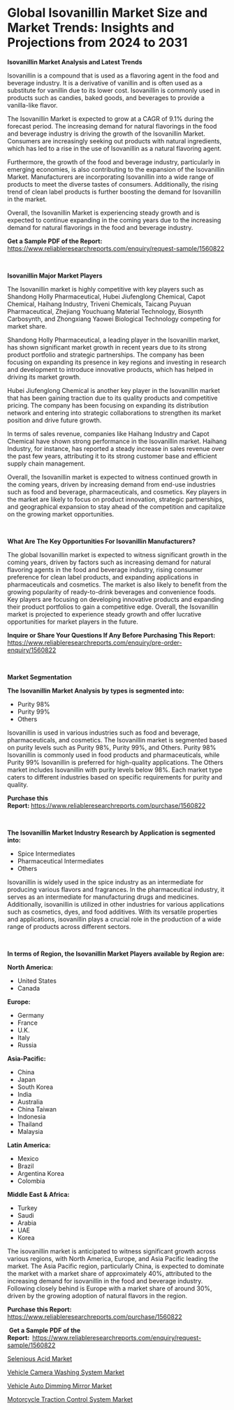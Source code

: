 <p><h1>Global Isovanillin Market Size and Market Trends: Insights and Projections from 2024 to 2031</h1></p><p><strong>Isovanillin Market Analysis and Latest Trends</strong></p>
<p><p>Isovanillin is a compound that is used as a flavoring agent in the food and beverage industry. It is a derivative of vanillin and is often used as a substitute for vanillin due to its lower cost. Isovanillin is commonly used in products such as candies, baked goods, and beverages to provide a vanilla-like flavor.</p><p>The Isovanillin Market is expected to grow at a CAGR of 9.1% during the forecast period. The increasing demand for natural flavorings in the food and beverage industry is driving the growth of the Isovanillin Market. Consumers are increasingly seeking out products with natural ingredients, which has led to a rise in the use of Isovanillin as a natural flavoring agent.</p><p>Furthermore, the growth of the food and beverage industry, particularly in emerging economies, is also contributing to the expansion of the Isovanillin Market. Manufacturers are incorporating Isovanillin into a wide range of products to meet the diverse tastes of consumers. Additionally, the rising trend of clean label products is further boosting the demand for Isovanillin in the market.</p><p>Overall, the Isovanillin Market is experiencing steady growth and is expected to continue expanding in the coming years due to the increasing demand for natural flavorings in the food and beverage industry.</p></p>
<p><strong>Get a Sample PDF of the Report:&nbsp;</strong> <a href="https://www.reliableresearchreports.com/enquiry/request-sample/1560822">https://www.reliableresearchreports.com/enquiry/request-sample/1560822</a></p>
<p>&nbsp;</p>
<p><strong>Isovanillin Major Market Players</strong></p>
<p><p>The Isovanillin market is highly competitive with key players such as Shandong Holly Pharmaceutical, Hubei Jiufenglong Chemical, Capot Chemical, Haihang Industry, Triveni Chemicals, Taicang Puyuan Pharmaceutical, Zhejiang Youchuang Material Technology, Biosynth Carbosynth, and Zhongxiang Yaowei Biological Technology competing for market share.</p><p>Shandong Holly Pharmaceutical, a leading player in the Isovanillin market, has shown significant market growth in recent years due to its strong product portfolio and strategic partnerships. The company has been focusing on expanding its presence in key regions and investing in research and development to introduce innovative products, which has helped in driving its market growth.</p><p>Hubei Jiufenglong Chemical is another key player in the Isovanillin market that has been gaining traction due to its quality products and competitive pricing. The company has been focusing on expanding its distribution network and entering into strategic collaborations to strengthen its market position and drive future growth.</p><p>In terms of sales revenue, companies like Haihang Industry and Capot Chemical have shown strong performance in the Isovanillin market. Haihang Industry, for instance, has reported a steady increase in sales revenue over the past few years, attributing it to its strong customer base and efficient supply chain management.</p><p>Overall, the Isovanillin market is expected to witness continued growth in the coming years, driven by increasing demand from end-use industries such as food and beverage, pharmaceuticals, and cosmetics. Key players in the market are likely to focus on product innovation, strategic partnerships, and geographical expansion to stay ahead of the competition and capitalize on the growing market opportunities.</p></p>
<p>&nbsp;</p>
<p><strong>What Are The Key Opportunities For Isovanillin Manufacturers?</strong></p>
<p><p>The global Isovanillin market is expected to witness significant growth in the coming years, driven by factors such as increasing demand for natural flavoring agents in the food and beverage industry, rising consumer preference for clean label products, and expanding applications in pharmaceuticals and cosmetics. The market is also likely to benefit from the growing popularity of ready-to-drink beverages and convenience foods. Key players are focusing on developing innovative products and expanding their product portfolios to gain a competitive edge. Overall, the Isovanillin market is projected to experience steady growth and offer lucrative opportunities for market players in the future.</p></p>
<p><strong>Inquire or Share Your Questions If Any Before Purchasing This Report:</strong> <a href="https://www.reliableresearchreports.com/enquiry/pre-order-enquiry/1560822">https://www.reliableresearchreports.com/enquiry/pre-order-enquiry/1560822</a></p>
<p>&nbsp;</p>
<p><strong>Market Segmentation</strong></p>
<p><strong>The Isovanillin Market Analysis by types is segmented into:</strong></p>
<p><ul><li>Purity 98%</li><li>Purity 99%</li><li>Others</li></ul></p>
<p><p>Isovanillin is used in various industries such as food and beverage, pharmaceuticals, and cosmetics. The Isovanillin market is segmented based on purity levels such as Purity 98%, Purity 99%, and Others. Purity 98% Isovanillin is commonly used in food products and pharmaceuticals, while Purity 99% Isovanillin is preferred for high-quality applications. The Others market includes Isovanillin with purity levels below 98%. Each market type caters to different industries based on specific requirements for purity and quality.</p></p>
<p><strong>Purchase this Report:&nbsp;</strong><a href="https://www.reliableresearchreports.com/purchase/1560822">https://www.reliableresearchreports.com/purchase/1560822</a></p>
<p>&nbsp;</p>
<p><strong>The Isovanillin Market Industry Research by Application is segmented into:</strong></p>
<p><ul><li>Spice Intermediates</li><li>Pharmaceutical Intermediates</li><li>Others</li></ul></p>
<p><p>Isovanillin is widely used in the spice industry as an intermediate for producing various flavors and fragrances. In the pharmaceutical industry, it serves as an intermediate for manufacturing drugs and medicines. Additionally, isovanillin is utilized in other industries for various applications such as cosmetics, dyes, and food additives. With its versatile properties and applications, isovanillin plays a crucial role in the production of a wide range of products across different sectors.</p></p>
<p>&nbsp;</p>
<p><strong>In terms of Region, the Isovanillin Market Players available by Region are:</strong></p>
<p>
    <p> <strong> North America: </strong>
        <ul>
            <li>United States</li>
            <li>Canada</li>
        </ul>
        </p> 
    <p> <strong> Europe: </strong>
        <ul>
            <li>Germany</li>
            <li>France</li>
            <li>U.K.</li>
            <li>Italy</li>
            <li>Russia</li>
        </ul>
        </p> 
    <p> <strong> Asia-Pacific: </strong>
        <ul>
            <li>China</li>
            <li>Japan</li>
            <li>South Korea</li>
            <li>India</li>
            <li>Australia</li>
            <li>China Taiwan</li>
            <li>Indonesia</li>
            <li>Thailand</li>
            <li>Malaysia</li>
        </ul>
        </p> 
    <p> <strong> Latin America: </strong>
        <ul>
            <li>Mexico</li>
            <li>Brazil</li>
            <li>Argentina Korea</li>
            <li>Colombia</li>
        </ul>
        </p> 
    <p> <strong> Middle East & Africa: </strong>
        <ul>
            <li>Turkey</li>
            <li>Saudi</li>
            <li>Arabia</li>
            <li>UAE</li>
            <li>Korea</li>
        </ul>
    </p>
    </p>
<p><p>The isovanillin market is anticipated to witness significant growth across various regions, with North America, Europe, and Asia Pacific leading the market. The Asia Pacific region, particularly China, is expected to dominate the market with a market share of approximately 40%, attributed to the increasing demand for isovanillin in the food and beverage industry. Following closely behind is Europe with a market share of around 30%, driven by the growing adoption of natural flavors in the region.</p></p>
<p><strong>Purchase this Report: </strong><a href="https://www.reliableresearchreports.com/purchase/1560822">https://www.reliableresearchreports.com/purchase/1560822</a></p>
<p>&nbsp;<strong>Get a Sample PDF of the Report:&nbsp;&nbsp;</strong><a href="https://www.reliableresearchreports.com/enquiry/request-sample/1560822">https://www.reliableresearchreports.com/enquiry/request-sample/1560822</a></p>
<p><strong></strong></p>
<p><p><a href="https://github.com/Sherrillcrooksxa8i18ucf2m/Market-Research-Report-List-1/blob/main/selenious-acid-market.md">Selenious Acid Market</a></p><p><a href="https://view.publitas.com/reportprime-1/vehicle-camera-washing-system-market-offer-valuable-insights-into-market-size-market-share-market-trends-and-projections-spanning-from-2023-to-2030/">Vehicle Camera Washing System Market</a></p><p><a href="https://lydian-appliance-61d.notion.site/Vehicle-Auto-Dimming-Mirror-Market-Size-Focuses-on-Market-Dynamics-In-Depth-Analysis-and-Future-Pro-3c7231d80b4249e885982541038a79f4">Vehicle Auto Dimming Mirror Market</a></p><p><a href="https://view.publitas.com/reportprime-1/motorcycle-traction-control-system-market-centers-on-aspects-such-as-market-growth-market-share-market-opportunity-and-projected-forecasts-spanning-from-2023-to-2030/">Motorcycle Traction Control System Market</a></p></p>